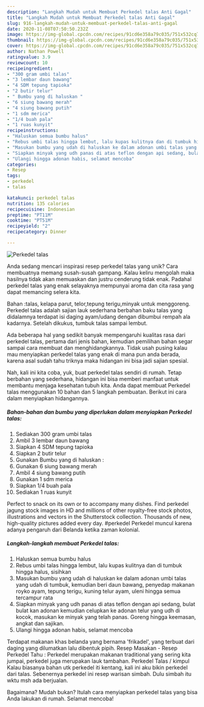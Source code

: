 ```yaml
---
description: "Langkah Mudah untuk Membuat Perkedel talas Anti Gagal"
title: "Langkah Mudah untuk Membuat Perkedel talas Anti Gagal"
slug: 916-langkah-mudah-untuk-membuat-perkedel-talas-anti-gagal
date: 2020-11-08T07:50:50.232Z
image: https://img-global.cpcdn.com/recipes/91cd6e358a79c035/751x532cq70/perkedel-talas-foto-resep-utama.jpg
thumbnail: https://img-global.cpcdn.com/recipes/91cd6e358a79c035/751x532cq70/perkedel-talas-foto-resep-utama.jpg
cover: https://img-global.cpcdn.com/recipes/91cd6e358a79c035/751x532cq70/perkedel-talas-foto-resep-utama.jpg
author: Nathan Powell
ratingvalue: 3.9
reviewcount: 10
recipeingredient:
- "300 gram umbi talas"
- "3 lembar daun bawang"
- "4 SDM tepung tapioka"
- "2 butir telur"
- " Bumbu yang di haluskan "
- "6 siung bawang merah"
- "4 siung bawang putih"
- "1 sdm merica"
- "1/4 buah pala"
- "1 ruas kunyit"
recipeinstructions:
- "Haluskan semua bumbu halus"
- "Rebus umbi talas hingga lembut, lalu kupas kulitnya dan di tumbuk hingga halus, sisihkan"
- "Masukan bumbu yang udah di haluskan ke dalam adonan umbi talas yang udah di tumbuk, kemudian beri daun bawang, penyedap makanan royko ayam, tepung terigu, kuning telur ayam, uleni hingga semua tercampur rata"
- "Siapkan minyak yang udh panas di atas teflon dengan api sedang, bulat bulat kan adonan kemudian celupkan ke adonan telur yang udh di kocok, masukan ke minyak yang telah panas. Goreng hingga keemasan, angkat dan sajikan."
- "Ulangi hingga adonan habis, selamat mencoba"
categories:
- Resep
tags:
- perkedel
- talas

katakunci: perkedel talas 
nutrition: 135 calories
recipecuisine: Indonesian
preptime: "PT11M"
cooktime: "PT51M"
recipeyield: "2"
recipecategory: Dinner

---
```



![Perkedel talas](https://img-global.cpcdn.com/recipes/91cd6e358a79c035/751x532cq70/perkedel-talas-foto-resep-utama.jpg)

Anda sedang mencari inspirasi resep perkedel talas yang unik? Cara membuatnya memang susah-susah gampang. Kalau keliru mengolah maka hasilnya tidak akan memuaskan dan justru cenderung tidak enak. Padahal perkedel talas yang enak selayaknya mempunyai aroma dan cita rasa yang dapat memancing selera kita.

Bahan :talas, kelapa parut, telor,tepung terigu,minyak untuk menggoreng. Perkedel talas adalah sajian lauk sederhana berbahan baku talas yang didalamnya terdapat isi daging ayam/udang dengan dibumbui rempah ala kadarnya. Setelah dikukus, tumbuk talas sampai lembut.

Ada beberapa hal yang sedikit banyak mempengaruhi kualitas rasa dari perkedel talas, pertama dari jenis bahan, kemudian pemilihan bahan segar sampai cara membuat dan menghidangkannya. Tidak usah pusing kalau mau menyiapkan perkedel talas yang enak di mana pun anda berada, karena asal sudah tahu triknya maka hidangan ini bisa jadi sajian spesial.


Nah, kali ini kita coba, yuk, buat perkedel talas sendiri di rumah. Tetap berbahan yang sederhana, hidangan ini bisa memberi manfaat untuk membantu menjaga kesehatan tubuh kita. Anda dapat membuat Perkedel talas menggunakan 10 bahan dan 5 langkah pembuatan. Berikut ini cara dalam menyiapkan hidangannya.

<!--inarticleads1-->

##### Bahan-bahan dan bumbu yang diperlukan dalam menyiapkan Perkedel talas:

1. Sediakan 300 gram umbi talas
1. Ambil 3 lembar daun bawang
1. Siapkan 4 SDM tepung tapioka
1. Siapkan 2 butir telur
1. Gunakan  Bumbu yang di haluskan :
1. Gunakan 6 siung bawang merah
1. Ambil 4 siung bawang putih
1. Gunakan 1 sdm merica
1. Siapkan 1/4 buah pala
1. Sediakan 1 ruas kunyit


Perfect to snack on its own or to accompany many dishes. Find perkedel jagung stock images in HD and millions of other royalty-free stock photos, illustrations and vectors in the Shutterstock collection. Thousands of new, high-quality pictures added every day. #perkedel Perkedel muncul karena adanya pengaruh dari Belanda ketika zaman kolonial. 

<!--inarticleads2-->

##### Langkah-langkah membuat Perkedel talas:

1. Haluskan semua bumbu halus
1. Rebus umbi talas hingga lembut, lalu kupas kulitnya dan di tumbuk hingga halus, sisihkan
1. Masukan bumbu yang udah di haluskan ke dalam adonan umbi talas yang udah di tumbuk, kemudian beri daun bawang, penyedap makanan royko ayam, tepung terigu, kuning telur ayam, uleni hingga semua tercampur rata
1. Siapkan minyak yang udh panas di atas teflon dengan api sedang, bulat bulat kan adonan kemudian celupkan ke adonan telur yang udh di kocok, masukan ke minyak yang telah panas. Goreng hingga keemasan, angkat dan sajikan.
1. Ulangi hingga adonan habis, selamat mencoba


Terdapat makanan khas belanda yang bernama &#39;frikadel&#39;, yang terbuat dari daging yang dilumatkan lalu dibentuk pipih. Resep Masakan - Resep Perkedel Tahu : Perkedel merupakan makanan traditional yang sering kita jumpai, perkedel juga merupakan lauk tambahan. Perkedel Talas / kimpul Kalau biasanya bahan utk perkedel iti kentang, kali ini aku bikin perkedel dari talas. Sebenernya perkedel ini resep warisan simbah. Dulu simbah itu wktu msh ada berjualan. 

Bagaimana? Mudah bukan? Itulah cara menyiapkan perkedel talas yang bisa Anda lakukan di rumah. Selamat mencoba!
